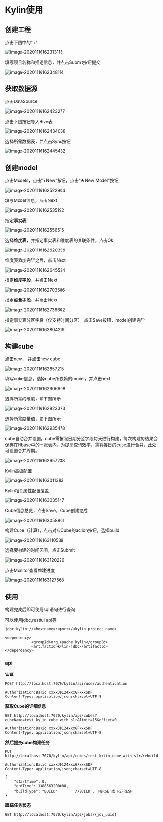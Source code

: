 # Kylin使用

## 创建工程

点击下图中的"+"

![image-20201116162313113](https://raw.githubusercontent.com/privking/king-note-images/master/img/note/image-20201116162313113-1605514993-f740f2.png)

填写项目名称和描述信息，并点击Submit按钮提交

![image-20201116162348114](https://raw.githubusercontent.com/privking/king-note-images/master/img/note/image-20201116162348114-1605515028-6e889e.png)

## 获取数据源

点击DataSource

![image-20201116162423277](https://raw.githubusercontent.com/privking/king-note-images/master/img/note/image-20201116162423277-1605515063-d41b06.png)

点击下图按钮导入Hive表

![image-20201116162434088](https://raw.githubusercontent.com/privking/king-note-images/master/img/note/image-20201116162434088-1605515074-b83bbe.png)

选择所需数据表，并点击Sync按钮

![image-20201116162445482](https://raw.githubusercontent.com/privking/king-note-images/master/img/note/image-20201116162445482-1605515085-5990a0.png)

## 创建model

点击Models，点击"+New"按钮，点击"★New Model"按钮

![image-20201116162522904](https://raw.githubusercontent.com/privking/king-note-images/master/img/note/image-20201116162522904-1605515122-f77651.png)

填写Model信息，点击Next

![image-20201116162535192](https://raw.githubusercontent.com/privking/king-note-images/master/img/note/image-20201116162535192-1605515135-0d56ef.png)

指定**事实表**

![image-20201116162556515](https://raw.githubusercontent.com/privking/king-note-images/master/img/note/image-20201116162556515-1605515156-dd0b13.png)

选择**维度表**，并指定事实表和维度表的关联条件，点击Ok

![image-20201116162620396](https://raw.githubusercontent.com/privking/king-note-images/master/img/note/image-20201116162620396-1605515180-f3a77b.png)

维度表添加完毕之后，点击Next

![image-20201116162645524](https://raw.githubusercontent.com/privking/king-note-images/master/img/note/image-20201116162645524-1605515205-23039b.png)

指定**维度字段**，并点击Next

![image-20201116162703586](https://raw.githubusercontent.com/privking/king-note-images/master/img/note/image-20201116162703586-1605515223-4bc528.png)

指定**度量字段**，并点击Next

![image-20201116162736602](https://raw.githubusercontent.com/privking/king-note-images/master/img/note/image-20201116162736602-1605515256-92bfb7.png)

指定事实表分区字段（仅支持时间分区），点击Save按钮，model创建完毕

![image-20201116162804219](https://raw.githubusercontent.com/privking/king-note-images/master/img/note/image-20201116162804219-1605515284-9318ee.png)

## 构建cube

点击new， 并点击new cube

![image-20201116162857215](https://raw.githubusercontent.com/privking/king-note-images/master/img/note/image-20201116162857215-1605515337-107b52.png)

填写cube信息，选择cube所依赖的model，并点击next

![image-20201116162906908](https://raw.githubusercontent.com/privking/king-note-images/master/img/note/image-20201116162906908-1605515346-b041b1.png)

选择所需的维度，如下图所示

![image-20201116162923323](https://raw.githubusercontent.com/privking/king-note-images/master/img/note/image-20201116162923323-1605515363-8a2a80.png)

选择所需度量值，如下图所示

![image-20201116162935478](https://raw.githubusercontent.com/privking/king-note-images/master/img/note/image-20201116162935478-1605515375-0d0075.png)

cube自动合并设置，cube需按照日期分区字段每天进行构建，每次构建的结果会保存在Hbase中的一张表内，为提高查询效率，需将每日的cube进行合并，此处可设置合并周期。

![image-20201116162957238](https://raw.githubusercontent.com/privking/king-note-images/master/img/note/image-20201116162957238-1605515397-d9de8b.png)

Kylin高级配置

![image-20201116163011383](https://raw.githubusercontent.com/privking/king-note-images/master/img/note/image-20201116163011383-1605515411-441742.png)

Kylin相关属性配置覆盖

![image-20201116163035147](https://raw.githubusercontent.com/privking/king-note-images/master/img/note/image-20201116163035147-1605515435-57de21.png)

Cube信息总览，点击Save，Cube创建完成

![image-20201116163058801](https://raw.githubusercontent.com/privking/king-note-images/master/img/note/image-20201116163058801-1605515458-726606.png)

构建Cube（计算），点击对应Cube的action按钮，选择build

![image-20201116163110538](https://raw.githubusercontent.com/privking/king-note-images/master/img/note/image-20201116163110538-1605515470-af3e32.png)

选择要构建的时间区间，点击Submit

![image-20201116163120226](https://raw.githubusercontent.com/privking/king-note-images/master/img/note/image-20201116163120226-1605515480-fe5a8f.png)

点击Monitor查看构建进度

![image-20201116163127568](https://raw.githubusercontent.com/privking/king-note-images/master/img/note/image-20201116163127568-1605515487-123f84.png)

## 使用

构建完成后即可使用sql语句进行查询

可以使用jdbc,restful api等

```groff
jdbc:kylin://<hostname>:<port>/<kylin_project_name>

<dependency>
            <groupId>org.apache.kylin</groupId>
            <artifactId>kylin-jdbc</artifactId>
</dependency>

```



### api

**认证**

```groff
POST http://localhost:7070/kylin/api/user/authentication

Authorization:Basic xxxxJD124xxxGFxxxSDF
Content-Type: application/json;charset=UTF-8
```

 **获取Cube的详细信息**

```groff
GET http://localhost:7070/kylin/api/cubes?cubeName=test_kylin_cube_with_slr&limit=15&offset=0

Authorization:Basic xxxxJD124xxxGFxxxSDF
Content-Type: application/json;charset=UTF-8
```

**然后提交cube构建任务**

```groff
PUT http://localhost:7070/kylin/api/cubes/test_kylin_cube_with_slr/rebuild

Authorization:Basic xxxxJD124xxxGFxxxSDF
Content-Type: application/json;charset=UTF-8
    
{
    "startTime": 0,
    "endTime": 1388563200000,
    "buildType": "BUILD"        //BUILD 、 MERGE 或 REFRESH
}
```

**跟踪任务状态**

`GET http://localhost:7070/kylin/api/jobs/{job_uuid}`

